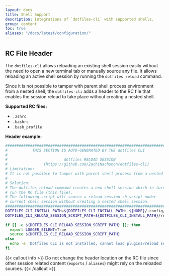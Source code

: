 ```yaml
---
layout: docs
title: Shell Support
description: Integrations of `dotfiles-cli` with supported shells.
group: content
toc: true
aliases: "/docs/latest/configuration/"
---
```


## RC File Header

The `dotfiles-cli` allows reloading an existing shell session easily without the need to open a new terminal tab or manually source any file. It allows reloading an active shell session by running the `dotfiles reload` command.

Since it is not possible to tamper with parent shell process environment from a nested shell, the `dotfiles-cli` adds a header to the RC file that enables the session reload to take place without creating a nested shell.

**Supported RC files:**

- `.zshrc`
- `.bashrc`
- `.bash_profile`

**Header example:**

```bash
############################################################################# 
#           THIS SECTION IS AUTO-GENERATED BY THE dotfiles CLI 
# 
#                         dotfiles RELOAD SESSION 
#                (https://github.com/ZachiNachshon/dotfiles-cli) 
# Limitation: 
# It is not possible to tamper with parent shell process from a nested shell. 
# 
# Solution: 
# The dotfiles reload command creates a new shell session which in turn 
# run the RC file (this file). 
# The following script will source a reload_session.sh script under 
# current shell session without creating a nested shell session. 
############################################################################# 
DOTFILES_CLI_INSTALL_PATH=${DOTFILES_CLI_INSTALL_PATH:-${HOME}/.config/dotfiles-cli} 
DOTFILES_CLI_RELOAD_SESSION_SCRIPT_PATH=${DOTFILES_CLI_INSTALL_PATH}/reload_session.sh 
 
if [[ -e ${DOTFILES_CLI_RELOAD_SESSION_SCRIPT_PATH} ]]; then 
  export LOGGER_SILENT=True 
  source ${DOTFILES_CLI_RELOAD_SESSION_SCRIPT_PATH} 
else 
  echo -e 'Dotfiles CLI is not installed, cannot load plugins/reload session. path: $DOTFILES_CLI_INSTALL_PATH' 
fi 
```

{{< callout info >}}
Do not change the header location on the RC file since other session related content (`exports` / `aliases`) might rely on the reloaded sources.
{{< /callout >}}
